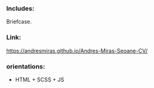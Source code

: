 ### Includes:
Briefcase.

### Link:
https://andresmiras.github.io/Andres-Miras-Seoane-CV/

### orientations:
- HTML + SCSS + JS
